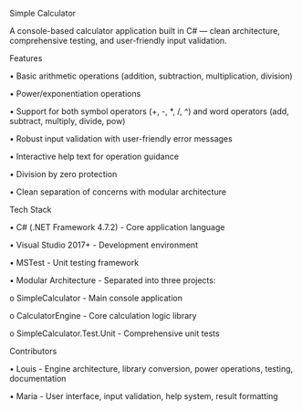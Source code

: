 Simple Calculator

A console-based calculator application built in C# — clean architecture, comprehensive testing, and user-friendly input validation.

Features

•	Basic arithmetic operations (addition, subtraction, multiplication, division)

•	Power/exponentiation operations

•	Support for both symbol operators (+, -, *, /, ^) and word operators (add, subtract, multiply, divide, pow)

•	Robust input validation with user-friendly error messages

•	Interactive help text for operation guidance

•	Division by zero protection

•	Clean separation of concerns with modular architecture

Tech Stack

•	C# (.NET Framework 4.7.2) - Core application language

•	Visual Studio 2017+ - Development environment

•	MSTest - Unit testing framework

•	Modular Architecture - Separated into three projects: 

o	SimpleCalculator - Main console application

o	CalculatorEngine - Core calculation logic library

o	SimpleCalculator.Test.Unit - Comprehensive unit tests

Contributors

•	Louis - Engine architecture, library conversion, power operations, testing, documentation

• Maria - User interface, input validation, help system, result formatting

